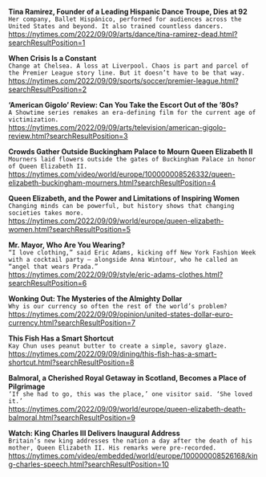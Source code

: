 **Tina Ramirez, Founder of a Leading Hispanic Dance Troupe, Dies at 92**\
`Her company, Ballet Hispánico, performed for audiences across the United States and beyond. It also trained countless dancers.`\
https://nytimes.com/2022/09/09/arts/dance/tina-ramirez-dead.html?searchResultPosition=1

**When Crisis Is a Constant**\
`Change at Chelsea. A loss at Liverpool. Chaos is part and parcel of the Premier League story line. But it doesn’t have to be that way.`\
https://nytimes.com/2022/09/09/sports/soccer/premier-league.html?searchResultPosition=2

**‘American Gigolo’ Review: Can You Take the Escort Out of the ’80s?**\
`A Showtime series remakes an era-defining film for the current age of victimization.`\
https://nytimes.com/2022/09/09/arts/television/american-gigolo-review.html?searchResultPosition=3

**Crowds Gather Outside Buckingham Palace to Mourn Queen Elizabeth II**\
`Mourners laid flowers outside the gates of Buckingham Palace in honor of Queen Elizabeth II.`\
https://nytimes.com/video/world/europe/100000008526332/queen-elizabeth-buckingham-mourners.html?searchResultPosition=4

**Queen Elizabeth, and the Power and Limitations of Inspiring Women**\
`Changing minds can be powerful, but history shows that changing societies takes more.`\
https://nytimes.com/2022/09/09/world/europe/queen-elizabeth-women.html?searchResultPosition=5

**Mr. Mayor, Who Are You Wearing?**\
`“I love clothing,” said Eric Adams, kicking off New York Fashion Week with a cocktail party — alongside Anna Wintour, who he called an “angel that wears Prada.”`\
https://nytimes.com/2022/09/09/style/eric-adams-clothes.html?searchResultPosition=6

**Wonking Out: The Mysteries of the Almighty Dollar**\
`Why is our currency so often the rest of the world’s problem?`\
https://nytimes.com/2022/09/09/opinion/united-states-dollar-euro-currency.html?searchResultPosition=7

**This Fish Has a Smart Shortcut**\
`Kay Chun uses peanut butter to create a simple, savory glaze.`\
https://nytimes.com/2022/09/09/dining/this-fish-has-a-smart-shortcut.html?searchResultPosition=8

**Balmoral, a Cherished Royal Getaway in Scotland, Becomes a Place of Pilgrimage**\
`‘If she had to go, this was the place,’ one visitor said. ‘She loved it.’`\
https://nytimes.com/2022/09/09/world/europe/queen-elizabeth-death-balmoral.html?searchResultPosition=9

**Watch: King Charles III Delivers Inaugural Address**\
`Britain’s new king addresses the nation a day after the death of his mother, Queen Elizabeth II. His remarks were pre-recorded.`\
https://nytimes.com/video/embedded/world/europe/100000008526168/king-charles-speech.html?searchResultPosition=10

